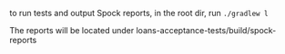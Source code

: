 to run tests and output Spock reports, in the root dir, run `./gradlew l`

The reports will be located under loans-acceptance-tests/build/spock-reports
